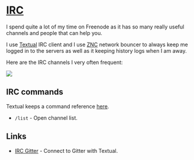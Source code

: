 # [IRC](http://www.wikiwand.com/en/Internet_Relay_Chat)
I spend quite a lot of my time on Freenode as it has so many really useful channels and people that can help you.

I use [Textual](https://www.codeux.com/textual/ "Textual") IRC client and I use [ZNC](http://www.wikiwand.com/en/ZNC) network bouncer to always keep me logged in to the servers as well as it keeping history logs when I am away.

Here are the IRC channels I very often frequent:

![](https://i.imgur.com/mRizII9.png)

## IRC commands
Textual keeps a command reference [here](https://help.codeux.com/textual/Command-Reference.kb).
- `/list` - Open channel list.

## Links
- [IRC Gitter](https://irc.gitter.im/) - Connect to Gitter with Textual.